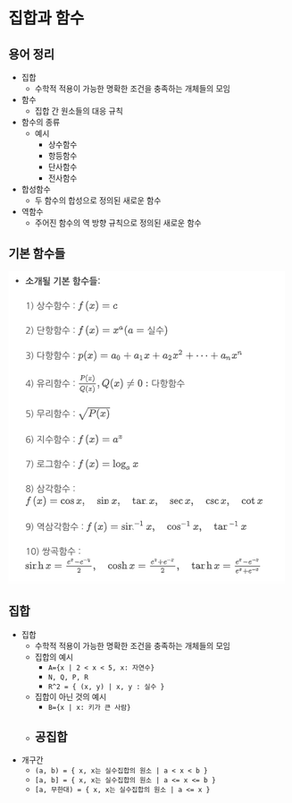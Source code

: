 # 집합과 함수

## 용어 정리

- 집합
  - 수학적 적용이 가능한 명확한 조건을 충족하는 개체들의 모임
- 함수
  - 집합 간 원소들의 대응 규칙
- 함수의 종류
  - 예시
    - 상수함수
    - 항등함수
    - 단사함수
    - 전사함수
- 합성함수
  - 두 함수의 합성으로 정의된 새로운 함수
- 역함수
  - 주어진 함수의 역 방향 규칙으로 정의된 새로운 함수

## 기본 함수들

![](./images/ch1/basic_functions.png)

## 집합

- 집합
  - 수학적 적용이 가능한 명확한 조건을 충족하는 개체들의 모임
  - 집합의 예시
    - `A={x | 2 < x < 5, x: 자연수}`
    - `N, Q, P, R`
    - `R^2 = { (x, y) | x, y : 실수 }`
  - 집합이 아닌 것의 예시
    - `B={x | x: 키가 큰 사람}`
  - 공집합
    -
- 개구간
  - `(a, b) = { x, x는 실수집합의 원소 | a < x < b }`
  - `[a, b] = { x, x는 실수집합의 원소 | a <= x <= b }`
  - `[a, 무한대) = { x, x는 실수집합의 원소 | a <= x }`
